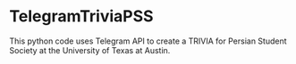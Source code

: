 # TelegramTriviaPSS
This python code uses Telegram API to create a TRIVIA for Persian Student Society at the University of Texas at Austin.
